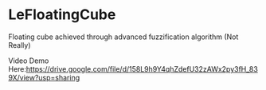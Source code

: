 # LeFloatingCube
Floating cube achieved through advanced fuzzification algorithm (Not Really)  

Video Demo Here:https://drive.google.com/file/d/158L9h9Y4qhZdefU32zAWx2py3fH_839X/view?usp=sharing
